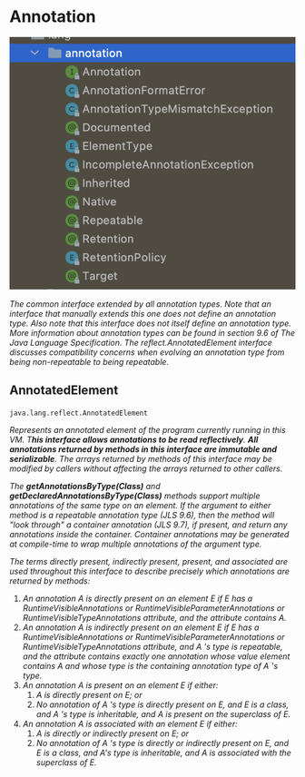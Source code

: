 # Annotation



![Annotation](../images/Annotation.png)

*The common interface extended by all annotation types. Note that an interface that manually extends this one does not define an annotation type. Also note that this interface does not itself define an annotation type. More information about annotation types can be found in section 9.6 of The Java Language Specification. The reflect.AnnotatedElement interface discusses compatibility concerns when evolving an annotation type from being non-repeatable to being repeatable.*





## AnnotatedElement

`java.lang.reflect.AnnotatedElement`

*Represents an annotated element of the program currently running in this VM. T**his interface allows annotations to be read reflectively**. **All annotations returned by methods in this interface are immutable and serializable**. The arrays returned by methods of this interface may be modified by callers without affecting the arrays returned to other callers.*

*The **getAnnotationsByType(Class)** and **getDeclaredAnnotationsByType(Class)** methods support multiple annotations of the same type on an element. If the argument to either method is a repeatable annotation type (JLS 9.6), then the method will "look through" a container annotation (JLS 9.7), if present, and return any annotations inside the container. Container annotations may be generated at compile-time to wrap multiple annotations of the argument type.*



*The terms directly present, indirectly present, present, and associated are used throughout this interface to describe precisely which annotations are returned by methods:*

1. *An annotation A is directly present on an element E if E has a RuntimeVisibleAnnotations or RuntimeVisibleParameterAnnotations or RuntimeVisibleTypeAnnotations attribute, and the attribute contains A.*
2. *An annotation A is indirectly present on an element E if E has a RuntimeVisibleAnnotations or RuntimeVisibleParameterAnnotations or RuntimeVisibleTypeAnnotations attribute, and A 's type is repeatable, and the attribute contains exactly one annotation whose value element contains A and whose type is the containing annotation type of A 's type.*
3. *An annotation A is present on an element E if either:*
   1. *A is directly present on E; or*
   2. *No annotation of A 's type is directly present on E, and E is a class, and A 's type is inheritable, and A is present on the superclass of E.*
4. *An annotation A is associated with an element E if either:*
   1. *A is directly or indirectly present on E; or*
   2. *No annotation of A 's type is directly or indirectly present on E, and E is a class, and A's type is inheritable, and A is associated with the superclass of E.*